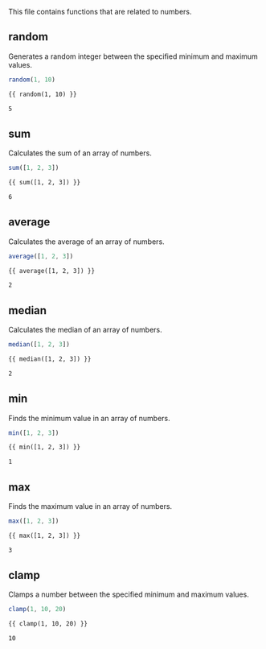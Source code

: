 This file contains functions that are related to numbers.

## random
Generates a random integer between the specified minimum and maximum values.

```js [js]
random(1, 10)
```

```html [template]
{{ random(1, 10) }}
```

```html [returns]
5
```

## sum
Calculates the sum of an array of numbers.

```js [js]
sum([1, 2, 3])
```

```html [template]
{{ sum([1, 2, 3]) }}
```

```html [returns]
6
```

## average
Calculates the average of an array of numbers.

```js [js]
average([1, 2, 3])
```

```html [template]
{{ average([1, 2, 3]) }}
```

```html [returns]
2
```

## median
Calculates the median of an array of numbers.

```js [js]
median([1, 2, 3])
```

```html [template]
{{ median([1, 2, 3]) }}
```

```html [returns]
2
```

## min
Finds the minimum value in an array of numbers.

```js [js]
min([1, 2, 3])
```

```html [template]
{{ min([1, 2, 3]) }}
```

```html [returns]
1
```

## max
Finds the maximum value in an array of numbers.

```js [js]
max([1, 2, 3])
```

```html [template]
{{ max([1, 2, 3]) }}
```

```html [returns]
3
```

## clamp
Clamps a number between the specified minimum and maximum values.

```js [js]
clamp(1, 10, 20)
```

```html [template]
{{ clamp(1, 10, 20) }}
```

```html [returns]
10
```

